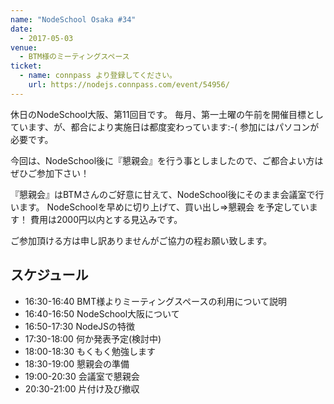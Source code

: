 ```yaml
---
name: "NodeSchool Osaka #34"
date:
  - 2017-05-03
venue:
  - BTM様のミーティングスペース
ticket:
  - name: connpass より登録してください。
    url: https://nodejs.connpass.com/event/54956/
---
```


休日のNodeSchool大阪、第11回目です。
毎月、第一土曜の午前を開催目標としています、が、都合により実施日は都度変わっています:-(
参加にはパソコンが必要です。

今回は、NodeSchool後に『懇親会』を行う事としましたので、ご都合よい方はぜひご参加下さい！

『懇親会』はBTMさんのご好意に甘えて、NodeSchool後にそのまま会議室で行います。
NodeSchoolを早めに切り上げて、買い出し⇒懇親会 を予定しています！
費用は2000円以内とする見込みです。

ご参加頂ける方は申し訳ありませんがご協力の程お願い致します。

## スケジュール

- 16:30-16:40 BMT様よりミーティングスペースの利用について説明
- 16:40-16:50 NodeSchool大阪について
- 16:50-17:30 NodeJSの特徴
- 17:30-18:00 何か発表予定(検討中)
- 18:00-18:30 もくもく勉強します
- 18:30-19:00 懇親会の準備
- 19:00-20:30 会議室で懇親会
- 20:30-21:00 片付け及び撤収
